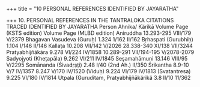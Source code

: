 +++
title = "10 PERSONAL REFERENCES IDENTIFIED BY JAYARATHA"

+++
10. PERSONAL REFERENCES IN THE TANTRALOKA CITATIONS TRACED IDENTIFIED BY JAYARATHA 
Person 
Ahnika/ Kärikā 
Volume Page 
(KSTS edition) 
Volume Page 
(MLBD edition) 
Aniruddha 
13.293-295 
VIII/179 
V/2379 
Bhagavan Vasudeva (Guruḥ) 
1.324 
1/162 
II/162 
Bṛhaspati (Gurubhiḥ) 
1.104 
I/146 
II/146 
Kallaṭa 
10.208 
VII/142 
V/2026 
28.338-340 
XI/138 
VII/3244 
Pratyabhijñākāra 
9.278 
VI/224 
IV/1858 
10.289-291 
VII/194-195 
V/2078-2079 
Sadyojyoti (Kheṭapāla) 
9.262 
VI/211 
IV/1845 
Seşamahāmuni 
13.146 
VIII/95 
V/2295 
Somānanda (Śivadṛṣṭi) 
2.48 
I/40 (2nd Ah.) 
II/350 
Śrikantha 
8.9-10 
V/7 
IV/1357 
8.247 
V/170 
IV/1520 
(Viduḥ) 
9.224 
VI/179 
IV/1813 
(Svatantresa) 
9.225 
VI/180 
IV/1814 
Utpala (Guruditam, 
Pratyabhijñākärikä 
3.8 
II/10 
11/362 